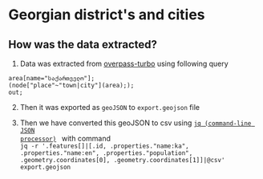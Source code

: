 # Georgian district's and cities 

## How was the data extracted?

1. Data was extracted from [overpass-turbo](http://overpass-turbo.eu/) using following query  

```
area[name="საქართველო"];
(node["place"~"town|city"](area););
out;
```

2. Then it was exported as `geoJSON` to `export.geojson` file

3. Then we have converted this geoJSON to csv using <code><a href="https://stedolan.github.io/jq">jq (command-line JSON processor)</a> </code> with  command  
  `
    jq -r '.features[]|[.id, .properties."name:ka", .properties."name:en", .properties."population", .geometry.coordinates[0], .geometry.coordinates[1]]|@csv' export.geojson
  `
